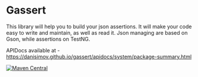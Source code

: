# Gassert
This library will help you to build your json assertions. It will make your code easy to write and maintain, as well as read it.
Json managing are based on Gson, while assertions on TestNG. 

APIDocs available at - https://danisimov.github.io/gassert/apidocs/system/package-summary.html

[![Maven Central](https://maven-badges.herokuapp.com/maven-central/com.github.danisimov/gassert/badge.svg)](https://maven-badges.herokuapp.com/maven-central/com.github.danisimov/gassert)
